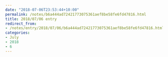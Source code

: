 ```yaml
---
date: "2018-07-06T23:53:44+10:00"
permalink: /notes/b6a444ad72421773075361aef8be58fe6fd47816.html
title: 2018/07/06 entry
redirect_from:
- /notes/entry/2018/07/06/b6a444ad72421773075361aef8be58fe6fd47816.html
categories:
- July
- 2018
- 6
---
```

